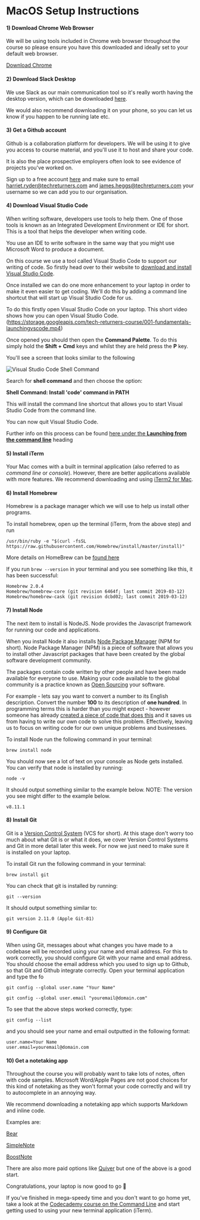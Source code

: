 # MacOS Setup Instructions

#### 1) Download Chrome Web Browser

We will be using tools included in Chrome web browser throughout the course so please ensure you have this downloaded and ideally set to your default web browser.

[Download Chrome](https://www.google.com/chrome/)

#### 2) Download Slack Desktop

We use Slack as our main communication tool so it's really worth having the desktop version, which can be downloaded [here](https://slack.com/downloads/mac).

We would also recommend downloading it on your phone, so you can let us know if you happen to be running late etc.

#### 3) Get a Github account

Github is a collaboration platform for developers. We will be using it to give you access to course material, and you'll use it to host and share your code.

It is also the place prospective employers often look to see evidence of projects you've worked on.

Sign up to a free account [here](https://github.com) and make sure to email harriet.ryder@techreturners.com and james.heggs@techreturners.com your username so we can add you to our organisation.

#### 4) Download Visual Studio Code

When writing software, developers use tools to help them. One of those tools is known as an Integrated Development Environment or IDE for short. This is a tool that helps the developer when writing code.

You use an IDE to write software in the same way that you might use Microsoft Word to produce a document.

On this course we use a tool called Visual Studio Code to support our writing of code. So firstly head over to their website to [download and install Visual Studio Code](https://code.visualstudio.com/).

Once installed we can do one more enhancement to your laptop in order to make it even easier to get coding. We'll do this by adding a command line shortcut that will start up Visual Studio Code for us.

To do this firstly open Visual Studio Code on your laptop. This short video shows how you can open Visual Studio Code.
(https://storage.googleapis.com/tech-returners-course/001-fundamentals-launchingvscode.mp4)

Once opened you should then open the **Command Palette**. To do this simply hold the **Shift + Cmd** keys and whilst they are held press the **P** key.

You'll see a screen that looks similar to the following

![Visual Studio Code Shell Command](https://code.visualstudio.com/assets/docs/setup/mac/shell-command.png "Visual Studio Code Shell Command")

Search for **shell command** and then choose the option:

**Shell Command: Install 'code' command in PATH**

This will install the command line shortcut that allows you to start Visual Studio Code from the command line.

You can now quit Visual Studio Code.

Further info on this process can be found [here under the **Launching from the command line**](https://code.visualstudio.com/docs/setup/mac#_launching-from-the-command-line) heading

#### 5) Install iTerm

Your Mac comes with a built in terminal application (also referred to as _command line_ or _console_). However, there are better applications available with more features. We recommend downloading and using [iTerm2 for Mac](https://www.iterm2.com/downloads.html).

#### 6) Install Homebrew

Homebrew is a package manager which we will use to help us install other programs.

To install homebrew, open up the terminal (iTerm, from the above step) and run

```
/usr/bin/ruby -e "$(curl -fsSL https://raw.githubusercontent.com/Homebrew/install/master/install)"
```

More details on HomeBrew can be [found here](https://brew.sh/)

If you run `brew --version` in your terminal and you see something like this, it has been successful:

```
Homebrew 2.0.4
Homebrew/homebrew-core (git revision 6464f; last commit 2019-03-12)
Homebrew/homebrew-cask (git revision dcbd02; last commit 2019-03-12)
```

#### 7) Install Node

The next item to install is NodeJS. Node provides the Javascript framework for running our code and applications.

When you install Node it also installs [Node Package Manager](https://www.npmjs.com/) (NPM for short). Node Package Manager (NPM) is a piece of software that allows you to install other Javascript packages that have been created by the global software development community.

The packages contain code written by other people and have been made available for everyone to use. Making your code available to the global community is a practice known as [Open Sourcing](https://en.wikipedia.org/wiki/Open-source_software) your software.

For example - lets say you want to convert a number to its English description. Convert the number **100** to its description of **one hundred**. In programming terms this is harder than you might expect - however someone has already [created a piece of code that does this](https://www.npmjs.com/package/number-to-words) and it saves us from having to write our own code to solve this problem. Effectively, leaving us to focus on writing code for our own unique problems and businesses.

To install Node run the following command in your terminal:

```
brew install node
```

You should now see a lot of text on your console as Node gets installed. You can verify that node is installed by running:

```
node -v
```

It should output something similar to the example below. NOTE: The version you see might differ to the example below.

```
v8.11.1
```

#### 8) Install Git

Git is a [Version Control System](https://en.wikipedia.org/wiki/Version_control) (VCS for short). At this stage don't worry too much about what Git is or what it does, we cover Version Control Systems and Git in more detail later this week. For now we just need to make sure it is installed on your laptop.

To install Git run the following command in your terminal:

```
brew install git
```

You can check that git is installed by running:

```
git --version
```

It should output something similar to:

```
git version 2.11.0 (Apple Git-81)
```

#### 9) Configure Git

When using Git, messages about what changes you have made to a codebase will be recorded using your name and email address. For this to work correctly, you should configure Git with your name and email address. You should choose the email address which you used to sign up to Github, so that Git and Github integrate correctly. Open your terminal application and type the fo

```
git config --global user.name "Your Name"
```

```
git config --global user.email "youremail@domain.com"
```

To see that the above steps worked correctly, type:

```
git config --list
```

and you should see your name and email outputted in the following format:

```
user.name=Your Name
user.email=youremail@domain.com
```

#### 10) Get a notetaking app

Throughout the course you will probably want to take lots of notes, often with code samples. Microsoft Word/Apple Pages are not good choices for this kind of notetaking as they won't format your code correctly and will try to autocomplete in an annoying way.

We recommend downloading a notetaking app which supports Markdown and inline code.

Examples are:

[Bear](https://bear.app/)

[SimpleNote](https://simplenote.com/?)

[BoostNote](https://boostnote.io/)

There are also more paid options like [Quiver](http://happenapps.com/#quiver) but one of the above is a good start.

Congratulations, your laptop is now good to go 🎉

If you've finished in mega-speedy time and you don't want to go home yet, take a look at the [Codecademy course on the Command Line](https://www.codecademy.com/learn/learn-the-command-line) and start getting used to using your new terminal application (iTerm).
